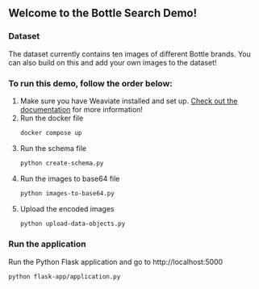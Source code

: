 ## Welcome to the Bottle Search Demo! 

### Dataset 
The dataset currently contains ten images of different Bottle brands. You can also build on this and add your own images to the dataset!

### To run this demo, follow the order below:
1. Make sure you have Weaviate installed and set up. [Check out the documentation](https://weaviate.io/developers/weaviate/current/installation/index.html) for more information!
2. Run the docker file 
    ```bash
    docker compose up
    ```
3. Run the schema file
    ```bash
    python create-schema.py
    ```
4. Run the images to base64 file 
    ```bash
    python images-to-base64.py
    ```
5. Upload the encoded images 
    ```bash
    python upload-data-objects.py
    ```

### Run the application
Run the Python Flask application and go to http://localhost:5000
```bash
python flask-app/application.py 
```


